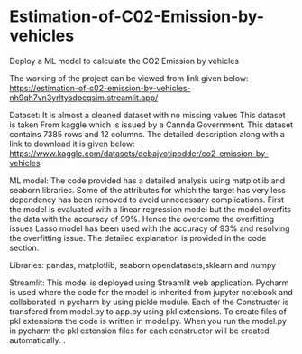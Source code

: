 # Estimation-of-C02-Emission-by-vehicles
Deploy a ML model to calculate the CO2 Emission by vehicles

The working of the project can be viewed from link given below:
https://estimation-of-c02-emission-by-vehicles-nh9qh7vn3yrltysdpcqsim.streamlit.app/

Dataset:
It is almost a cleaned dataset with no missing values
This dataset is taken From kaggle which is issued by a Cannda Government.
This dataset contains 7385 rows and 12 columns.
The detailed description along with a link to download it is given below:
https://www.kaggle.com/datasets/debajyotipodder/co2-emission-by-vehicles


ML model:
The code provided has a detailed analysis using matplotlib and seaborn libraries.
Some of the attributes for which the target has very less dependency has been removed to
avoid unnecessary complications.
First the model is evaluated with a linear regression model but the model overfits the data with
the accuracy of 99%.
Hence the overcome the overfitting issues Lasso model has been used with the accuracy of 93%
and resolving the overfitting issue.
The detailed explanation is provided in the code section.

Libraries:
pandas, matplotlib, seaborn,opendatasets,sklearn and numpy

Streamlit:
This model is deployed using Streamlit web application.
Pycharm is used where the code for the model is inherited from jupyter notebook
and collaborated in pycharm by using pickle module.
Each of the Constructer is transfered from model.py to app.py using pkl extensions.
To create files of pkl extensions the code is written in model.py.
When you run the model.py in pycharm the pkl extension files for each constructor will be created automatically.
.

